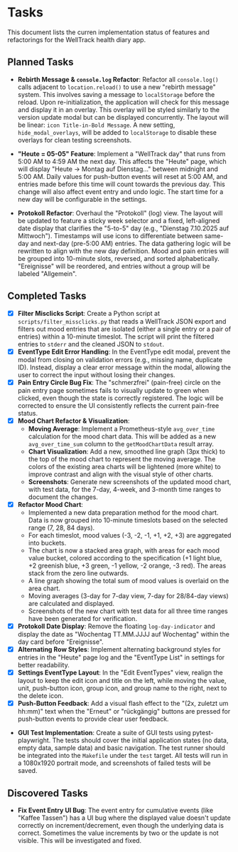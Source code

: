 # Tasks

This document lists the curren implementation status of features and refactorings for the WellTrack health diary app.

## Planned Tasks

- **Rebirth Message & `console.log` Refactor**: Refactor all `console.log()` calls adjacent to `location.reload()` to use a new "rebirth message" system. This involves saving a message to `localStorage` before the reload. Upon re-initialization, the application will check for this message and display it in an overlay. This overlay will be styled similarly to the version update modal but can be displayed concurrently. The layout will be linear: `icon Title-in-Bold Message`. A new setting, `hide_modal_overlays`, will be added to `localStorage` to disable these overlays for clean testing screenshots.

- **"Heute = 05-05" Feature**: Implement a "WellTrack day" that runs from 5:00 AM to 4:59 AM the next day. This affects the "Heute" page, which will display "Heute -> Montag auf Dienstag..." between midnight and 5:00 AM. Daily values for push-button events will reset at 5:00 AM, and entries made before this time will count towards the previous day. This change will also affect event entry and undo logic. The start time for a new day will be configurable in the settings.

- **Protokoll Refactor**: Overhaul the "Protokoll" (log) view. The layout will be updated to feature a sticky week selector and a fixed, left-aligned date display that clarifies the "5-to-5" day (e.g., "Dienstag 7.10.2025 auf Mittwoch"). Timestamps will use icons to differentiate between same-day and next-day (pre-5:00 AM) entries. The data gathering logic will be rewritten to align with the new day definition. Mood and pain entries will be grouped into 10-minute slots, reversed, and sorted alphabetically. "Ereignisse" will be reordered, and entries without a group will be labeled "Allgemein".

## Completed Tasks
- [x] **Filter Misclicks Script**: Create a Python script at `scripts/filter_missclicks.py` that reads a WellTrack JSON export and filters out mood entries that are isolated (either a single entry or a pair of entries) within a 10-minute timeslot. The script will print the filtered entries to `stderr` and the cleaned JSON to `stdout`.
- [x] **EventType Edit Error Handling**: In the EventType edit modal, prevent the modal from closing on validation errors (e.g., missing name, duplicate ID). Instead, display a clear error message within the modal, allowing the user to correct the input without losing their changes.
- [x] **Pain Entry Circle Bug Fix**: The "schmerzfrei" (pain-free) circle on the pain entry page sometimes fails to visually update to green when clicked, even though the state is correctly registered. The logic will be corrected to ensure the UI consistently reflects the current pain-free status.
- [x] **Mood Chart Refactor & Visualization**:
    - **Moving Average**: Implement a Prometheus-style `avg_over_time` calculation for the mood chart data. This will be added as a new `avg_over_time_sum` column to the `getMoodChartData` result array.
    - **Chart Visualization**: Add a new, smoothed line graph (3px thick) to the top of the mood chart to represent the moving average. The colors of the existing area charts will be lightened (more white) to improve contrast and align with the visual style of other charts.
    - **Screenshots**: Generate new screenshots of the updated mood chart, with test data, for the 7-day, 4-week, and 3-month time ranges to document the changes.
- [x] **Refactor Mood Chart**:
    - Implemented a new data preparation method for the mood chart. Data is now grouped into 10-minute timeslots based on the selected range (7, 28, 84 days).
    - For each timeslot, mood values (-3, -2, -1, +1, +2, +3) are aggregated into buckets.
    - The chart is now a stacked area graph, with areas for each mood value bucket, colored according to the specification (+1 light blue, +2 greenish blue, +3 green, -1 yellow, -2 orange, -3 red). The areas stack from the zero line outwards.
    - A line graph showing the total sum of mood values is overlaid on the area chart.
    - Moving averages (3-day for 7-day view, 7-day for 28/84-day views) are calculated and displayed.
    - Screenshots of the new chart with test data for all three time ranges have been generated for verification.
- [x] **Protokoll Date Display**: Remove the floating `log-day-indicator` and display the date as "Wochentag TT.MM.JJJJ auf Wochentag" within the day card before "Ereignisse".
- [x] **Alternating Row Styles**: Implement alternating background styles for entries in the "Heute" page log and the "EventType List" in settings for better readability.
- [x] **Settings EventType Layout**: In the "Edit EventTypes" view, realign the layout to keep the edit icon and title on the left, while moving the value, unit, push-button icon, group icon, and group name to the right, next to the delete icon.
- [x] **Push-Button Feedback**: Add a visual flash effect to the "(2x, zuletzt um hh:mm)" text when the "Erneut" or "rückgängig" buttons are pressed for push-button events to provide clear user feedback.
- **GUI Test Implementation**: Create a suite of GUI tests using pytest-playwright. The tests should cover the initial application states (no data, empty data, sample data) and basic navigation. The test runner should be integrated into the `Makefile` under the `test` target. All tests will run in a 1080x1920 portrait mode, and screenshots of failed tests will be saved.

## Discovered Tasks
- **Fix Event Entry UI Bug**: The event entry for cumulative events (like "Kaffee Tassen") has a UI bug where the displayed value doesn't update correctly on increment/decrement, even though the underlying data is correct. Sometimes the value increments by two or the update is not visible. This will be investigated and fixed.